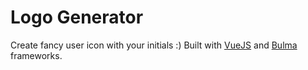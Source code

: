 # Logo Generator

Create fancy user icon with your initials :)
Built with [VueJS](https://vuejs.org/) and [Bulma](https://bulma.io) frameworks.